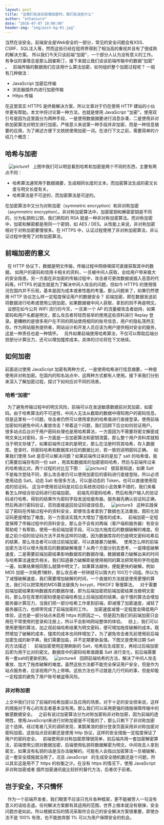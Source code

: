 ```yaml
---
layout: post
title: "当我们在谈论前端加密时，我们在谈些什么"
author: "ethansure"
date: "2016-07-07 18:00:00"
header-img: "img/post-bg-01.jpg"
---
```


当然在谈安全。前端安全是Web安全的一部分，常见的安全问题会有XSS、CSRF、SQL注入等，然而这些已经在程师界得到了相当高的重视并且有了很成熟的解决方案。 所以我们今天只谈前端“加密”，一个部分人认为没有意义的工作。 有争议的事情总是那么因崔斯汀，接下来就让我们谈谈前端传输中的数据“加密” 。
 
前端传输的数据我们应该用什么算法加密，如何组织整个加密过程呢？ 一般有几种做法：
* JavaScript 加密后传输
* 浏览器插件内进行加密传输
* Https 传输

在这里其实 HTTPS 是终极解决方案，所以文章对于仍在使用 HTTP 建站的小伙伴更有帮助。本文中将讨论第一种方法，也就是使用 JavaScript "加密"。使用双引号是因为这里面分为两种手段，一是使用数据摘要进行消息杂凑，二是使用非对称加密算法对明文进行加密。严格意义来说第一种手段并非加密，而是一种信息摘要的应用，为了阐述方便下文统统使用加密一词。在进行下文之前，需要简单的介绍几个概念：
 
## 哈希与加密
  
![picture1][1]
 
上图中我们可以明显看到哈希和加密是两个不同的东西，主要有两点不同：
* 哈希算法通常用于数据摘要，生成相同长度的文本。而加密算法生成的密文长度与明文长度有关。
* 哈希算法是不可逆的，而加密算法是可逆的。

在加密算法中又分为对称加密（symmetric encryption）和非对称加密（asymmetric encryption）。非对称加密算法中，加密密钥和解密密钥是不同的，分为私钥和公钥，我们熟知的 RSA 就是一种非对称加密算法。而对称加密中，加密和解密都是用同一个密钥，如 AES / DES。从性能上来说，非对称加密相对于对称加密要慢很多。在 HTTPS 中，认证过程使用了非对称加密算法，非认证过程中使用了对称加密算法。
 
## 前端加密的意义
 
在 HTTP 协议下，数据是明文传输，传输过程中网络嗅探可直接获取其中的数据。 如用户的密码和信用卡相关的资料，一旦被中间人获取，会给用户带来极大的安全隐患。另一方面在非加密的传输过程中，攻击者可更改数据或插入恶意的代码等。HTTPS 的诞生就是为了解决中间人攻击的问题，但如今 HTTPS 的使用情况在国内并不乐观，基本是因为成本或者性能的考量。那么问题来了，如果仍然使用 HTTP 协议怎么样一定程度保证用户的数据安全？ 前端加密，即在数据发送前将数据进行哈希或使用公钥加密。如果数据被中间人获取，拿到的则不再是明文。
 
设想在如今公共 WIFI 流行的今天，一旦某一个 AP 的流量被攻击者劫持，如果密码和用户名都是明文，那么攻击者将轻而易举的使用这些资料进行 Replay 登录。更糟糕的是很多用户在不同的网站使用相同的账号信息，用户的隐私荡然无存。作为网站服务提供者，网站设计和开发人员应该为用户提供相对安全的服务，这是一种责任也是一种情怀。
 
另外如果前端使用哈希算法，不仅可以帮助后端分担部分计算压力，还可以增加撞库成本。具体的讨论将在下文继续。
 
## 如何加密

前面说过使用 JavaScript 加密有两种方式，一是使用哈希进行信息摘要，一种是使用非对称加密。在国内的知名站点中，这两种方式都有人使用。接下来我们分别来深入了解加密过程，探讨下如何应对不同的场景。
 
### 哈希“加密”
 
为了避免传输过程中的明文风险，前端可以在发送敏感数据前对其加密，如密码。由于哈希算法的不可逆性，中间人无法从截取的数据中得知用户的密码信息。但是这里有一个问题，攻击者仍然可以使用拿到的哈希值进行直接登录。使用前端加密如何避免中间人重放攻击？带着这个问题，我们回顾下后台如何验证用户。
 
很多站点后台对于用户密码处理也是用哈希算法，一方面因为不需要将密文解密成明文来比对密码，另一方面是一旦加密算法和密钥泄露，那么整个用户资料库就相当于明文存储了。如果前端传过来的是明文，那么在注册时将其哈希，存入数据库。登录时，将密码哈希和数据库对应的数据比对，若一致则说明密码正确。
 
如果我们使用 Salt 是否可以解决问题？如果前端传过来的是加了 salt 的哈希值，我们需要后端存有同一份 salt ，用其和数据库的加密密码哈希，然后与前端传过来的哈希值比对。两个过程的对比见下图：
 
![picture2][2]
 
很容易知道，如果 Salt 不是每次登陆不同，那么攻击者仍可以使用加密后的密码进行直接登陆，所以必须使用动态 Salt。动态 Salt 有很多方法，可以是动态的 Token，也可以直接使用现成的验证码。 这当中使用验证码是对后台系统改动较小且效果不错的，我们来看看怎么样结合验证码进行前端加密。
 
前端先将密码哈希，然后和用户输入的验证码进行哈希，得到的结果作为密码字段发送给服务器。服务器先确认验证码正确，然后再进行密码验证，否则直接返回验证码错误信息。
 
![picture3][3]
 
这种实践保证了密码在传输过程中的资料安全，即使攻击者拿到了数据也无法重放。图形化验证码更是增加了难度。另一方面该实践大大增加了撞库的成本。
 
前端加密一定程度保障了传输过程中的资料安全，那么会不会有对两端（客户端和服务器）有安全帮助呢？有帮助，使用一些前端加密手段，可以加大拖库后的数据破解的难度。但是之前介绍的验证码方法不具有这样的功能，因为数据库存的仍是明文密码哈希后的结果，那么攻击者可以绕过前端加密，可以直接暴力破解。
 
使用怎么样的前端加密方法可以增大拖库后的数据破解难度？从两个方面分别去思考，一是降低破解速度，二是需要前端加密结果影响数据库的数据存储。数据被暴力破解出来的时间与哈希算法速度负相关。我们知道暴力破解即是使用相同的算法把常用的字符组跑一遍，如果结果相同那么就猜中明文了。如果算法越快，便能更快的破解。例如 MD5 加密一次耗费1微秒，那么攻击者一秒钟就可以猜大约 100万个词组。所以为了减慢破解速度，我们需要增加破解的时间，一个直接的方法就是使用更慢的算法，我们可以把常用的MD5算法替换为 bcrypt，PBKDF2 等慢算法。
 
对于需要前端加密结果影响数据库的数据存储，即为后端加密把前端加密结果当做明文密码，那么存在库里的密码便是前端哈希加上后端加密的结果。由于慢的算法会增加服务器计算压力，当我们把一部分哈希工作拿到前端，即减慢了加密速度，减轻了服务器压力，也顺带完成了前端加密的工作。
 
加密速度减慢一定程度会降低用户体验，这也是一部分站点未启用 https 的原因之一。但是因为我们的前端加密只会用在不常使用的登录和注册上，所以不会影响网站整体的体验。
 
综上，我们可以使用更慢的算法，加之视前端哈希结果为明文密码，便可增加拖库破解的成本。既然增加了破解的成本，撞库的成本也同样增加了。为了避免攻击者先前使用前后端加密生成的新字典，我们需要加盐，并不定期更新盐值。下图文是使用过期 Salt 的方法描述：
 
前端加密使用定期刷新的 Salt，哈希后生成密文，再经过后端加密后即为用于比对的密文。数据库中的密码哈希值跟着 Salt 进行变化，前后端需要有一套salt的更新机制。
 
![picture4][4]
 
回顾前端哈希的方法，解决了中间人攻击重放、加大了拖库破解的难度。虽然这些方法都不能完全保证用户安全，但是作为站点服务者，应该视用户为上帝嘛。这些方法也不过就是几行代码的事，但是却能一定程度的避免了用户账号被盗等风险。
 
### 非对称加密
上文中我们讨论了前端的哈希加密以及应用的场景。对于十足的安全控来说，这样的措施对于有心的攻击者基本没有用。那么我们可以采用更强的措施保障传输中的敏感数据安全。
 
之前有说过加密算法分为对称加密和非对称加密，因为前端的透明性，使用JavaScript来进行对称加密是不可能的了，那么只剩下了非对称加密这个选择。经过笔者几天的调研发现，某鹅某浪的部分登录页面采用非对称加密对密码加密。这些站点目前都还是使用 http 协议，这样的安全措施一定程度保证了用户的密码安全。
 
前端使用非对称加密原理很简单，前后端共用一套加密解密算法，前端使用公钥对数据加密，后端使用私钥将数据解密为明文。中间攻击人拿到密文，如果没有私钥的话是没办法破解的。可能有人会指出加密算法一旦被破解，这一套安全措施就没用了。况且 JavaScript   的生成安全随机数还是个问题，所以其实这是用不了 https 的权衡之计。在没有 https 的情况下，使用 JavaScript 非对称加密或者 插件加密通讯是比较好的替代方法，后者优于前者。
 
## 岂于安全，不只情怀
  
作为一个前端开发者，我们眼里不应该只充斥各种框架，更不能被旁人一句没有意义的话给击退。任何解决方案都有其适用的范围，世界上根本就没有银弹，安全问题亦是如此。所以根据实际的情况采取符合自己的安全解决方案很重要，即使办法不是 100% 有效，也不能放弃那 1% 可以为用户保障安全的机会。

[1]: http://cdn.ethansure.me/picture/frontend-encryption/1.png
[2]: http://cdn.ethansure.me/picture/frontend-encryption/2.png
[3]: http://cdn.ethansure.me/picture/frontend-encryption/3.png
[4]: http://cdn.ethansure.me/picture/frontend-encryption/4.png
